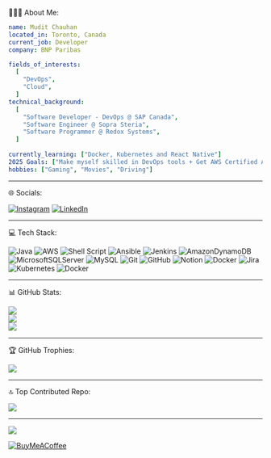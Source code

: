 👨🏻‍💻 About Me:

```yaml
name: Mudit Chauhan
located_in: Toronto, Canada
current_job: Developer
company: BNP Paribas

fields_of_interests:
  [
    "DevOps",
    "Cloud",
  ]
technical_background:
  [
    "Software Developer - DevOps @ SAP Canada",
    "Software Engineer @ Sopra Steria",
    "Software Programmer @ Redox Systems",
  ]
  
currently_learning: ["Docker, Kubernetes and React Native"]
2025 Goals: ["Make myself skilled in DevOps tools + Get AWS Certified Associate Developer certification"]
hobbies: ["Gaming", "Movies", "Driving"]
```

---

🌐 Socials:

[![Instagram](https://img.shields.io/badge/Instagram-%23E4405F.svg?logo=Instagram&logoColor=white)](https://instagram.com/codethatmatters) [![LinkedIn](https://img.shields.io/badge/LinkedIn-%230077B5.svg?logo=linkedin&logoColor=white)](https://linkedin.com/in/mudittchauhan) 

---

💻 Tech Stack:

![Java](https://img.shields.io/badge/java-%23ED8B00.svg?style=for-the-badge&logo=openjdk&logoColor=white) ![AWS](https://img.shields.io/badge/AWS-%23FF9900.svg?style=for-the-badge&logo=amazon-aws&logoColor=white) ![Shell Script](https://img.shields.io/badge/shell_script-%23121011.svg?style=for-the-badge&logo=gnu-bash&logoColor=white) ![Ansible](https://img.shields.io/badge/ansible-%231A1918.svg?style=for-the-badge&logo=ansible&logoColor=white) ![Jenkins](https://img.shields.io/badge/jenkins-%232C5263.svg?style=for-the-badge&logo=jenkins&logoColor=white) ![AmazonDynamoDB](https://img.shields.io/badge/Amazon%20DynamoDB-4053D6?style=for-the-badge&logo=Amazon%20DynamoDB&logoColor=white) ![MicrosoftSQLServer](https://img.shields.io/badge/Microsoft%20SQL%20Server-CC2927?style=for-the-badge&logo=microsoft%20sql%20server&logoColor=white) ![MySQL](https://img.shields.io/badge/mysql-4479A1.svg?style=for-the-badge&logo=mysql&logoColor=white) ![Git](https://img.shields.io/badge/git-%23F05033.svg?style=for-the-badge&logo=git&logoColor=white) ![GitHub](https://img.shields.io/badge/github-%23121011.svg?style=for-the-badge&logo=github&logoColor=white) ![Notion](https://img.shields.io/badge/Notion-%23000000.svg?style=for-the-badge&logo=notion&logoColor=white) ![Docker](https://img.shields.io/badge/docker-%230db7ed.svg?style=for-the-badge&logo=docker&logoColor=white) ![Jira](https://img.shields.io/badge/jira-%230A0FFF.svg?style=for-the-badge&logo=jira&logoColor=white) ![Kubernetes](https://img.shields.io/badge/kubernetes-%23326ce5.svg?style=for-the-badge&logo=kubernetes&logoColor=white) ![Docker](https://img.shields.io/badge/docker-%230db7ed.svg?style=for-the-badge&logo=docker&logoColor=white)

---

📊 GitHub Stats:

![](https://github-readme-stats.vercel.app/api?username=mudittchauhan&theme=dark&hide_border=true&include_all_commits=true&count_private=true)<br/>
![](https://github-readme-streak-stats.herokuapp.com/?user=mudittchauhan&theme=dark&hide_border=true)<br/>
![](https://github-readme-stats.vercel.app/api/top-langs/?username=mudittchauhan&theme=dark&hide_border=true&include_all_commits=true&count_private=true&layout=compact)

---

🏆 GitHub Trophies:

![](https://github-profile-trophy.vercel.app/?username=mudittchauhan&theme=dark&no-frame=false&no-bg=true&margin-w=4)

---

 🔝 Top Contributed Repo:
 
![](https://github-contributor-stats.vercel.app/api?username=mudittchauhan&limit=5&theme=dark&combine_all_yearly_contributions=true)

---
[![](https://visitcount.itsvg.in/api?id=mudittchauhan&icon=0&color=0)](https://visitcount.itsvg.in)

[![BuyMeACoffee](https://img.shields.io/badge/Buy%20Me%20a%20Coffee-ffdd00?style=for-the-badge&logo=buy-me-a-coffee&logoColor=black)](https://buymeacoffee.com/mudittchauhan) 
